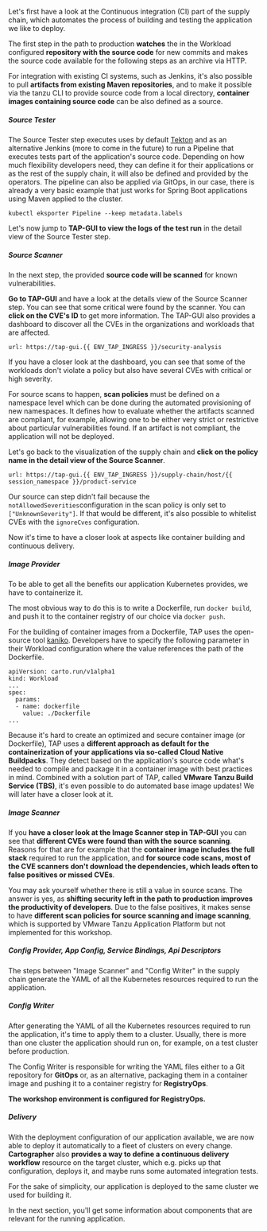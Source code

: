 Let's first have a look at the Continuous integration (CI) part of the supply chain, which automates the process of building and testing the application we like to deploy.

The first step in the path to production **watches** the in the Workload configured **repository with the source code** for new commits and makes the source code available for the following steps as an archive via HTTP. 

For integration with existing CI systems, such as Jenkins, it's also possible to pull **artifacts from existing Maven repositories**, and to make it possible via the tanzu CLI to provide source code from a local directory, **container images containing source code** can be also defined as a source.

##### Source Tester
 
The Source Tester step executes uses by default [Tekton](https://tekton.dev) and as an alternative Jenkins (more to come in the future) to run a Pipeline that executes tests part of the application's source code. 
Depending on how much flexibility developers need, they can define it for their applications or as the rest of the supply chain, it will also be defined and provided by the operators. The pipeline can also be applied via GitOps, in our case, there is already a very basic example that just works for Spring Boot applications using Maven applied to the cluster.
```execute
kubectl eksporter Pipeline --keep metadata.labels
```
Let's now jump to **TAP-GUI to view the logs of the test run** in the detail view of the Source Tester step.

##### Source Scanner

In the next step, the provided **source code will be scanned** for known vulnerabilities.

**Go to TAP-GUI** and have a look at the details view of the Source Scanner step. You can see that some critical were found by the scanner. 
You can **click on the CVE's ID** to get more information.
The TAP-GUI also provides a dashboard to discover all the CVEs in the organizations and workloads that are affected.
```dashboard:open-url
url: https://tap-gui.{{ ENV_TAP_INGRESS }}/security-analysis
```
If you have a closer look at the dashboard, you can see that some of the workloads don't violate a policy but also have several CVEs with critical or high severity.

For source scans to happen, **scan policies** must be defined on a namespace level which can be done during the automated provisioning of new namespaces. It defines how to evaluate whether the artifacts scanned are compliant, for example, allowing one to be either very strict or restrictive about particular vulnerabilities found. 
If an artifact is not compliant, the application will not be deployed.

Let's go back to the visualization of the supply chain and **click on the policy name in the detail view of the Source Scanner**.
```dashboard:open-url
url: https://tap-gui.{{ ENV_TAP_INGRESS }}/supply-chain/host/{{ session_namespace }}/product-service
```
Our source can step didn't fail because the `notAllowedSeverities`configuration in the scan policy is only set to `["UnknownSeverity"]`. If that would be different, it's also possible to whitelist CVEs with the `ignoreCves` configuration.

Now it's time to have a closer look at aspects like container building and continuous delivery.

##### Image Provider

To be able to get all the benefits our application Kubernetes provides, we have to containerize it.

The most obvious way to do this is to write a Dockerfile, run `docker build`, and push it to the container registry of our choice via `docker push`.

For the building of container images from a Dockerfile, TAP uses the open-source tool [kaniko](https://github.com/GoogleContainerTools/kaniko).
Developers have to specify the following parameter in their Workload configuration where the value references the path of the Dockerfile. 
```
apiVersion: carto.run/v1alpha1
kind: Workload
...
spec:
  params:
  - name: dockerfile
    value: ./Dockerfile
...
```

Because it's hard to create an optimized and secure container image (or Dockerfile), TAP uses a **different approach as default for the containerization of your applications via so-called Cloud Native Buildpacks**. They detect based on the application's source code what's needed to compile and package it in a container image with best practices in mind. Combined with a solution part of TAP, called **VMware Tanzu Build Service (TBS)**, it's even possible to do automated base image updates!
We will later have a closer look at it.

##### Image Scanner

If you **have a closer look at the Image Scanner step in TAP-GUI** you can see that **different CVEs were found than with the source scanning**.
Reasons for that are for example that the **container image includes the full stack** required to run the application, and **for source code scans, most of the CVE scanners don't download the dependencies, which leads often to false positives or missed CVEs**.

You may ask yourself whether there is still a value in source scans. The answer is yes, as **shifting security left in the path to production improves the productivity of developers**.
Due to the false positives, it makes sense to have **different scan policies for source scanning and image scanning**, which is supported by VMware Tanzu Application Platform but not implemented for this workshop.

##### Config Provider, App Config, Service Bindings, Api Descriptors 

The steps between "Image Scanner" and "Config Writer" in the supply chain generate the YAML of all the Kubernetes resources required to run the application.

##### Config Writer 
After generating the YAML of all the Kubernetes resources required to run the application, it's time to apply them to a cluster. Usually, there is more than one cluster the application should run on, for example, on a test cluster before production.

The Config Writer is responsible for writing the YAML files either to a Git repository for **GitOps** or, as an alternative, packaging them in a container image and pushing it to a container registry for **RegistryOps**.

**The workshop environment is configured for RegistryOps.**

##### Delivery
With the deployment configuration of our application available, we are now able to deploy it automatically to a fleet of clusters on every change. 
**Cartographer** also **provides a way to define a continuous delivery workflow** resource on the target cluster, which e.g. picks up that configuration, deploys it, and maybe runs some automated integration tests.

For the sake of simplicity, our application is deployed to the same cluster we used for building it. 

In the next section, you'll get some information about components that are relevant for the running application.